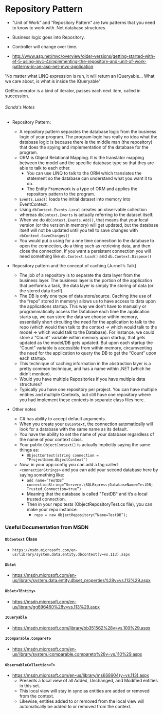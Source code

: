 # Repository Pattern  

* “Unit of Work” and “Repository Pattern” are two patterns that you need to know to work with .Net database structures.

* Business logic goes into Repository.
* Controller will change over time.

* http://www.asp.net/mvc/overview/older-versions/getting-started-with-ef-5-using-mvc-4/implementing-the-repository-and-unit-of-work-patterns-in-an-asp-net-mvc-application

'No matter what LINQ expression is run, it will return an IQueryable... What we care about, is what is inside the IQueryable'

GetEnumerator is a kind of iterator, passes each next item, called in succession.

###### Sonda's Notes
* Repository Pattern:
   * A repository pattern separates the database logic from the business logic of your program. The program logic has really no idea what the database logic is because there is the middle man (the repository) that does the spying and implementation of the database for the program.
   * ORM is Object Relational Mapping. It is the translator mapping between the model and the specific database type so that they are able to talk to each other.
     * You can use LINQ to talk to the ORM which translates the statement so the database can understand what you want it to do.
     * The Entity Framework is a type of ORM and applies the repository pattern to the program.
   * `Events.Load()` loads the initial dataset into memory into EventContext.
   * Using `dbContext.Events.Local` creates an observable collection whereas `dbContext.Events` is actually referring to the dataset itself.
   * When we do `dbContext.Events.Add()`, that means that your local version (or the version in memory) will get updated, but the database itself will not be updated until you tell to save changes with `dbContext.SaveChanges()`
   * You would put a using for a one time connection to the database to open the connection, do a thing such as retrieving data, and then close the connection. If you want a persistent connection you will need something like `db.Context.Load()` and `db.Context.Dispose()`


* Repository pattern and the concept of caching  (Jurnell’s Talk)  
  *  The job of a repository is to separate the data layer from the business layer.  The business layer is the portion of the application that performs a task, the data layer is simply the storing of data (or the stored data itself).
  *  The DB is only one type of data store/source.  Caching (the use of the “repo” stored in memory) allows us to have access to data upon the applications startup.  This way we don’t have to manually or programmatically access the Database each time the application starts up, we can store the data we choose within memory, essentially short circuiting the need for the application to talk to the repo (which would then talk to the context → which would talk to the model → which would talk to the Database).  For instance, we could store a “Count” variable within memory upon startup, that gets updated as the model/DB gets updated.  But upon each startup the “Count” variable is accessible from within memory, circumventing the need for the application to query the DB to get the “Count” upon each startup.
  *  This technique of caching information in the abstraction layer is a pretty common technique, and has a name within .NET (which he didn’t mention).
  * Would you have multiple Repositories if you have multiple data structures?
   * Typically you have one repository per project. You can have multiple entities and multiple Contexts, but still have one repository where you had implement these contexts in separate class files here.

* Other notes
   * C# has ability to accept default arguments.
   * When you create your `DBContext`, the connection automatically will look for a database with the same name as its default.
   * You have the ability to set the name of your database regardless of the name of your context class.
   * Your public `ObjectContext()` is actually implicitly saying the same things as:
     * `ObjectContext(string connection = “ProjectName.ObjectContext”)`
   * Now, in your app.config you can add a tag called `<connectionStrings>`
   and you can add your second database here by saying something like:
       * `add name=”TestDB” connectionString=”Server=.\SQLExpress;DatabaseName=TestDB; Trusted_Connection=true”)`
     * Meaning that the database is called "TestDB" and it’s a local trusted connection.
     * Then in your repo tests (ObjectRepositoryTest.cs file),  you can make your repo instance:
       * `repo = new ObjectRepository(“Name=TestDB”);`




### Useful Documentation from MSDN

#### `DbContext` Class
* `https://msdn.microsoft.com/en-us/library/system.data.entity.dbcontext(v=vs.113).aspx`

#### `DbSet`
* https://msdn.microsoft.com/en-us/library/system.data.entity.dbset_properties%28v=vs.113%29.aspx

#### `DbSet<TEntity>`
* https://msdn.microsoft.com/en-us/library/gg696460%28v=vs.113%29.aspx

#### `IQueryable`
* https://msdn.microsoft.com/library/bb351562%28v=vs.100%29.aspx

#### `IComparable.CompareTo`
* https://msdn.microsoft.com/en-us/library/system.icomparable.compareto%28v=vs.110%29.aspx

#### `ObservableCollection<T>`
* https://msdn.microsoft.com/en-us/library/ms668604(v=vs.113).aspx
   * Presents a local view of all Added, Unchanged, and Modified entities in this set.
   * This local view will stay in sync as entities are added or removed from the context.
   * Likewise, entities added to or removed from the local view will automatically be added to or removed from the context.
